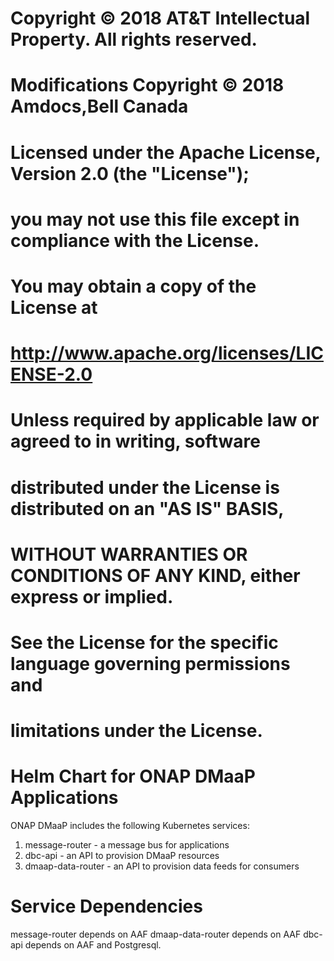 # Copyright © 2018  AT&T Intellectual Property.  All rights reserved.
# Modifications Copyright © 2018 Amdocs,Bell Canada
#
# Licensed under the Apache License, Version 2.0 (the "License");
# you may not use this file except in compliance with the License.
# You may obtain a copy of the License at
#
#       http://www.apache.org/licenses/LICENSE-2.0
#
# Unless required by applicable law or agreed to in writing, software
# distributed under the License is distributed on an "AS IS" BASIS,
# WITHOUT WARRANTIES OR CONDITIONS OF ANY KIND, either express or implied.
# See the License for the specific language governing permissions and
# limitations under the License.

# Helm Chart for ONAP DMaaP Applications

ONAP DMaaP includes the following Kubernetes services:

1) message-router - a message bus for applications
2) dbc-api - an API to provision DMaaP resources
3) dmaap-data-router  -  an API to provision data feeds for consumers

# Service Dependencies

message-router depends on AAF
dmaap-data-router depends on AAF
dbc-api depends on AAF and Postgresql.